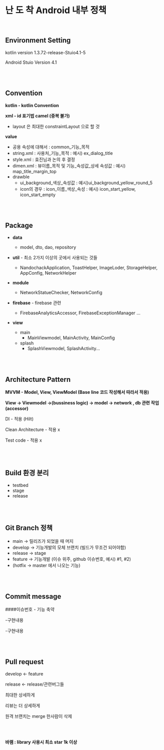 # 난 도 착 Android 내부 정책

<br>


## Environment Setting

kotlin version 1.3.72-release-Stuio4.1-5

Android Stuio Version 4.1

<br><br>

## Convention

**kotlin - kotlin Convention**

**xml - id 표기법 camel (중복 불가)**

- layout 은 최대한 constraintLayout 으로 할 것

**value** 

- 공용 속성에 대해서 : common_기능_목적
- string.xml : 사용처_기능_목적 : 예시) ex_dialog_title
- style.xml : 효진님과 논의 후 결정
- dimen.xml : 뷰이름_목적 및 기능_속성값_상세 속성값 : 예시) map_title_margin_top
- drawble
    - ui_background_색상_속성값 : 예시)ui_background_yellow_round_5
    - icon의 경우 : icon_이름_색상_속성 : 예시) icon_start_yellow, icon_start_empty

<br><br>


## Package

- **data**
  - model, dto, dao, repository

- **util** - 최소 2가지 이상의 곳에서 사용되는 것들
  -  NandochackApplication, ToastHelper, ImageLoder, StorageHelper, AppConfig, NetworkHelper

- **module**
  - NetworkStatueChecker, NetworkConfig
- **firebase** - firebase 관련
  - FirebaseAnalyticsAccessor, FirebaseExceptionManager ...

- **view**
  - main
    - MainViewmodel, MainActivity, MainConfig
  - splash
    - SplashViewmodel, SplashActivity...

<br><br>


## Architecture Pattern

**MVVM - Model, View, ViewModel (Base line 코드 작성해서 따라서 적용)**

**View → Viewmodel →(bussiness logic) → model → network , db 관련 작업 (accessor)**

DI - 적용 (Hilt)

Clean Architecture  - 적용 x

Test code - 적용 x

<br>

<br>

## Build 환경 분리

- testbed
- stage
- release

<br>

<br>

## Git Branch 정책

- main → 릴리즈가 되었을 때 머지
- develop → 기능개발의 모체 브랜치 (빌드가 무조건 되어야함)
- release → stage
- feature → 기능개발 (이슈 위주, github 이슈번호, 예시) #1, #2)
- (hotfix → master 에서 나오는 기능)

<br>

<br>

## Commit message



####이슈번호 - 기능 축약

-구현내용

-구현내용

<br>

<br>

## Pull request

develop ← feature

release ← release/관련버그들

최대한 상세하게

리뷰는 더 상세하게

원격 브랜치는 merge 한사람이 삭제

<br><br>

**바램 : library 사용시 최소 star 1k 이상**